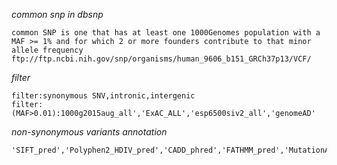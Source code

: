 *common snp in dbsnp*

    common SNP is one that has at least one 1000Genomes population with a MAF >= 1% and for which 2 or more founders contribute to that minor allele frequency 
    ftp://ftp.ncbi.nih.gov/snp/organisms/human_9606_b151_GRCh37p13/VCF/

*filter*

    filter:synonymous SNV,intronic,intergenic
    filter:(MAF>0.01):1000g2015aug_all','ExAC_ALL','esp6500siv2_all','genomeAD'
    
*non-synonymous variants annotation*

    'SIFT_pred','Polyphen2_HDIV_pred','CADD_phred','FATHMM_pred','MutationAssessor_pred'